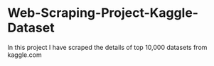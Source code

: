 # Web-Scraping-Project-Kaggle-Dataset
In this project I have scraped the details of top 10,000 datasets from kaggle.com
